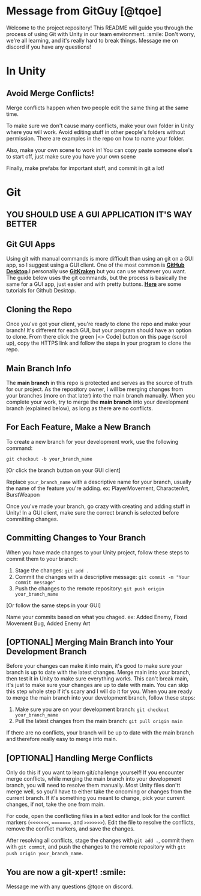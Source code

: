 <body>
  <h1>Message from GitGuy [@tqoe]</h1>
  <p>Welcome to the project repository! This README will guide you through the process of using Git with Unity in our team environment. :smile: Don't worry, we're all learning, and it's really hard to break things. Message me on discord if you have any questions!</p>
<h1>In Unity</h1> 
<h2>Avoid Merge Conflicts!</h2>
<p>Merge conflicts happen when two people edit the same thing at the same time.</p>
<p>To make sure we don't cause many conflicts, make your own folder in Unity where you will work. Avoid editing stuff in other people's folders without permission. There are examples in the repo on how to name your folder.</p>
<p>Also, make your own scene to work in! You can copy paste someone else's to start off, just make sure you have your own scene</p>
<p>Finally, make prefabs for important stuff, and commit in git a lot!</p>
<h1>Git</h1>

<h2><strong>YOU SHOULD USE A GUI APPLICATION IT'S WAY BETTER</strong></h2>

<h2>Git GUI Apps</h2>

  <p>Using git with manual commands is more difficult than using an git on a GUI app, so I suggest using a GUI client. One of the most common is <a href="https://desktop.github.com/"><strong>GitHub Desktop</strong></a>.I personally use <a href="https://www.gitkraken.com/"><strong>GitKraken</strong></a> but you can use whatever you want. The guide below uses the git commands, but the process is basically the same for a GUI app, just easier and with pretty buttons.
  <a href="https://www.youtube.com/watch?v=8Dd7KRpKeaE"><strong>Here</strong></a> are some tutorials for Github Desktop.</p>

<h2>Cloning the Repo</h2>
<p>Once you've got your client, you're ready to clone the repo and make your branch! It's different for each GUI, but your program should have an option to clone. From there click the green [<> Code] button on this page (scroll up), copy the HTTPS link and follow the steps in your program to clone the repo.</p>

<h2>Main Branch Info</h2>
  <p>The <strong>main branch</strong> in this repo is protected and serves as the source of truth for our project. As the repository owner, I will be merging changes from your branches (more on that later) into the main branch manually. When you complete your work, try to merge the <strong>main branch</strong>  into your development branch (explained below), as long as there are no conflicts.</p>
  <h2>For Each Feature, Make a New Branch</h2>
  <p>To create a new branch for your development work, use the following command:</p>
  <pre><code>git checkout -b your_branch_name</code></pre>
  <p>[Or click the branch button on your GUI client]</p>

Replace <code>your_branch_name</code> with a descriptive name for your branch, usually the name of the feature you're adding. ex: PlayerMovement, CharacterArt, BurstWeapon</p>
<p>Once you've made your branch, go crazy with creating and adding stuff in Unity! In a GUI client, make sure the correct branch is selected before committing changes. 
 <h2>Committing Changes to Your Branch</h2>
  <p>When you have made changes to your Unity project, follow these steps to commit them to your branch:</p>
  <ol>
    <li>Stage the changes: <code>git add .</code></li>
    <li>Commit the changes with a descriptive message: <code>git commit -m "Your commit message"</code></li>
    <li>Push the changes to the remote repository: <code>git push origin your_branch_name</code></li>
  </ol>

  <p>[Or follow the same steps in your GUI]</p>
  <p>Name your commits based on what you chaged. ex: Added Enemy, Fixed Movement Bug, Added Enemy Art</p>

  <h2>[OPTIONAL] Merging Main Branch into Your Development Branch</h2>
  <p>Before your changes can make it into main, it's good to make sure your branch is up to date with the latest changes. Merge main into your branch, then test it in Unity to make sure everything works. This can't break main, it's just to make sure your changes are up to date with main. You can skip this step whole step if it's scary and I will do it for you. When you are ready to merge the main branch into your development branch, follow these steps:</p>
  <ol>
    <li>Make sure you are on your development branch: <code>git checkout your_branch_name</code></li>
    <li>Pull the latest changes from the main branch: <code>git pull origin main</code></li>
  </ol>
  <p>If there are no conflicts, your branch will be up to date with the main branch and therefore really easy to merge into main.</p>
  <h2>[OPTIONAL] Handling Merge Conflicts</h2>
  <p>Only do this if you want to learn git/challenge yourself! If you encounter merge conflicts, while merging the main branch into your development branch, you will need to resolve them manually. Most Unity files don'tt merge well, so you'll have to either take the oncoming or changes from the current branch. If it's something you meant to change, pick your current changes, if not, take the one from main. </p>
    <p>For code, open the conflicting files in a text editor and look for the conflict markers (<code>&lt;&lt;&lt;&lt;&lt;&lt;&lt;</code>, <code>=======</code>, and <code>&gt;&gt;&gt;&gt;&gt;&gt;&gt;</code>). Edit the file to resolve the conflicts, remove the conflict markers, and save the changes.</p>
  <p>After resolving all conflicts, stage the changes with <code>git add .</code>, commit them with <code>git commit</code>, and push the changes to the remote repository with <code>git push origin your_branch_name</code>.</p>
  <h2>You are now a git-xpert! :smile:</h2>
  <p>Message me with any questions @tqoe on discord.</p>
</body>

</html>
